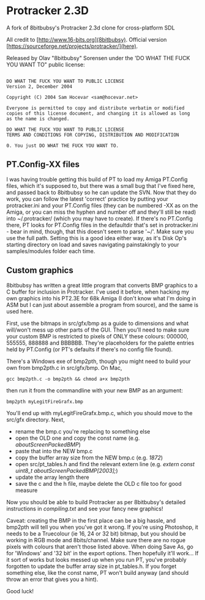 # Protracker 2.3D
A fork of 8bitbubsy's Protracker 2.3d clone for cross-platform SDL

All credit to [http://www.16-bits.org](8bitbubsy). Official version [https://sourceforge.net/projects/protracker/](here).

Released by Olav "8bitbubsy" Sorensen under the 'DO WHAT THE FUCK YOU WANT TO" public license:

```

DO WHAT THE FUCK YOU WANT TO PUBLIC LICENSE
Version 2, December 2004

Copyright (C) 2004 Sam Hocevar <sam@hocevar.net>

Everyone is permitted to copy and distribute verbatim or modified
copies of this license document, and changing it is allowed as long
as the name is changed.

DO WHAT THE FUCK YOU WANT TO PUBLIC LICENSE
TERMS AND CONDITIONS FOR COPYING, DISTRIBUTION AND MODIFICATION

0. You just DO WHAT THE FUCK YOU WANT TO.

```

## PT.Config-XX files

I was having trouble getting this build of PT to load my Amiga PT.Config files, which it's supposed to, but there was a small
bug that I've fixed here, and passed back to 8bitbubsy so he can update the SVN. Now that they do work, you can follow the latest
'correct' practice by putting your protracker.ini and your PT.Config files (they can be numbered -XX as on the Amiga, or you can miss the hyphen and number off and they'll
still be read) into \~/.protracker/ (which you may have to create). If there's no PT.Config there, PT looks for PT.Config files in the defaultdir
that's set in protracker.ini - bear in mind, though, that this doesn't seem to parse '~/'. Make sure you use the full path. Setting this is a good idea
either way, as it's Disk Op's starting directory on load and saves navigating painstakingly to your samples/modules folder each time.

## Custom graphics

8bitbubsy has written a great little program that converts BMP graphics to a C buffer for inclusion in Protracker. 
I've used it before, when hacking my own graphics into his PT2.3E for 68k Amiga (I don't know what I'm doing in ASM but
I can just about assemble a program from source), and the same is used here.

First, use the bitmaps in src/gfx/bmp as a guide to dimensions and what will/won't mess up other parts of the GUI.
Then you'll need to make sure your custom BMP is restricted to pixels of ONLY these colours: 000000, 555555, 888888 and BBBBBB.
They're placeholders for the palette entries held by PT.Config (or PT's defaults if there's no config file found). 

There's a Windows exe of bmp2pth, though you might need to build your own from bmp2pth.c in src/gfx/bmp. On Mac, 


`
gcc bmp2pth.c -o bmp2pth && chmod a+x bmp2pth
`

then run it from the commandline with your new BMP as an argument:


`
bmp2pth myLegitFireGrafx.bmp
`

You'll end up with myLegitFireGrafx.bmp.c, which you should move to the src/gfx directory. Next,

* rename the bmp.c you're replacing to something else
* open the OLD one and copy the const name (e.g. _aboutScreenPackedBMP_) 
* paste that into the NEW bmp.c
* copy the buffer array size from the NEW bmp.c (e.g. _1872_)
* open src/pt\_tables.h and find the relevant extern line (e.g. _extern const uint8\_t aboutScreenPackedBMP[2003];_)
* update the array length there
* save the c and the h file, maybe delete the OLD c file too for good measure

Now you should be able to build Protracker as per 8bitbubsy's detailed instructions in _compiling.txt_ and see your fancy new graphics!

Caveat: creating the BMP in the first place can be a big hassle, and bmp2pth will tell you when you've got it wrong. If you're
using Photoshop, it needs to be a Truecolour (ie 16, 24 or 32 bit) bitmap, but you should be working in RGB mode and 8bits/channel. Make sure 
there are no rogue pixels with colours that aren't those listed above. When doing Save As, go for 'Windows' and '32 bit' in the export options. Then
hopefully it'll work... If it sort of works but looks messed up when you run PT, you've probably forgotten to update the buffer array size
in pt\_tables.h. If you forget something else, like the const name, PT won't build anyway (and should throw an error that gives you a hint).

Good luck!
